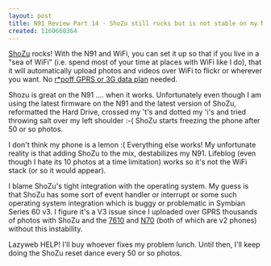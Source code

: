 ```yaml
---
layout: post
title: N91 Review Part 14 - ShoZu still rocks but is not stable on my N91
created: 1160660364
---
```

<p>
<a href="http://www.shozu.com/portal">ShoZu</a> rocks! With the N91 and WiFi, you can set it up so that if you live in a "sea of WiFi" (i.e. spend most of your time at places with WiFi like I do), that it will automatically upload photos and videos over WiFi to flickr or wherever you want. No <a href="http://www.rolandtanglao.com/archives/2006/03/05/fido-mobile-data-is-a-ripoff-if-you-arent-grandfathered-with-an-unlimited-dataplan">r*poff GPRS or 3G data plan</a> needed. 
</p><p>
Shozu is great on the N91 .... when it works. Unfortunately even though I am using the latest firmware on the N91 and the latest version of ShoZu, reformatted the Hard Drive,  crossed my 't's and dotted my 'i's and tried throwing salt over my left shoulder :-( ShoZu starts freezing the phone after 50 or so photos.
</p><p>
I don't think my phone is a lemon :( Everything else works! My unfortunate reality is that adding ShoZu to the mix, destabilizes my N91. Lifeblog (even though I hate its 10 photos at a time limitation) works so it's not the WiFi stack (or so it would appear).
</p><p>
I blame ShoZu's tight integration with the operating system. My guess is that ShoZu has some sort of event handler or interrupt or some such operating system integration which is buggy or problematic in Symbian Series 60 v3. I figure it's a V3 issue since I uploaded over GPRS thousands of photos with ShoZu and the <a href="http://flickr.com/search/?w=35034347371%40N01&amp;q=shozu+7610&amp;m=tags">7610</a> and <a href="http://flickr.com/search/?w=35034347371%40N01&amp;q=shozu+n70&amp;m=tags">N70</a> (both of which are v2 phones) without this instability.
</p><p>
Lazyweb HELP! I'll buy whoever fixes my problem lunch. Until then, I'll keep doing the ShoZu reset dance every 50 or so photos.
</p>
